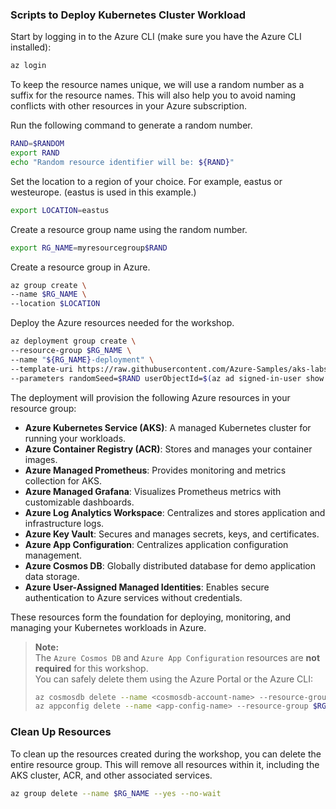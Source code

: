 ### Scripts to Deploy Kubernetes Cluster Workload

Start by logging in to the Azure CLI (make sure you have the Azure CLI installed):
```sh
az login
```

To keep the resource names unique, we will use a random number as a suffix for the resource names. This will also help you to avoid naming conflicts with other resources in your Azure subscription.

Run the following command to generate a random number.
```bash
RAND=$RANDOM
export RAND
echo "Random resource identifier will be: ${RAND}"
```

Set the location to a region of your choice. For example, eastus or westeurope. (eastus is used in this example.)
```bash
export LOCATION=eastus
```

Create a resource group name using the random number.
```bash
export RG_NAME=myresourcegroup$RAND
```

Create a resource group in Azure.
```bash
az group create \
--name $RG_NAME \
--location $LOCATION
```

Deploy the Azure resources needed for the workshop.
```bash
az deployment group create \
--resource-group $RG_NAME \
--name "${RG_NAME}-deployment" \
--template-uri https://raw.githubusercontent.com/Azure-Samples/aks-labs/refs/heads/main/docs/getting-started/assets/k8s-aks-fundamentals/main.json \
--parameters randomSeed=$RAND userObjectId=$(az ad signed-in-user show --query id -o tsv)
```

The deployment will provision the following Azure resources in your resource group:

- **Azure Kubernetes Service (AKS)**: A managed Kubernetes cluster for running your workloads.
- **Azure Container Registry (ACR)**: Stores and manages your container images.
- **Azure Managed Prometheus**: Provides monitoring and metrics collection for AKS.
- **Azure Managed Grafana**: Visualizes Prometheus metrics with customizable dashboards.
- **Azure Log Analytics Workspace**: Centralizes and stores application and infrastructure logs.
- **Azure Key Vault**: Secures and manages secrets, keys, and certificates.
- **Azure App Configuration**: Centralizes application configuration management.
- **Azure Cosmos DB**: Globally distributed database for demo application data storage.
- **Azure User-Assigned Managed Identities**: Enables secure authentication to Azure services without credentials.

These resources form the foundation for deploying, monitoring, and managing your Kubernetes workloads in Azure.

> **Note:**  
> The `Azure Cosmos DB` and `Azure App Configuration` resources are **not required** for this workshop.  
> You can safely delete them using the Azure Portal or the Azure CLI:
>
> ```bash
> az cosmosdb delete --name <cosmosdb-account-name> --resource-group $RG_NAME
> az appconfig delete --name <app-config-name> --resource-group $RG_NAME
> ```

### Clean Up Resources
To clean up the resources created during the workshop, you can delete the entire resource group. This will remove all resources within it, including the AKS cluster, ACR, and other associated services.
```bash
az group delete --name $RG_NAME --yes --no-wait
```

